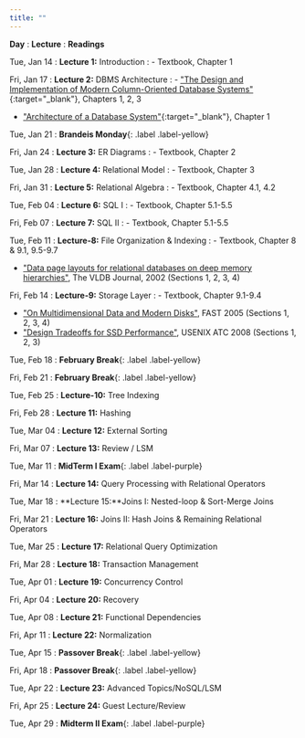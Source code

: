 ```yaml
---
title: ""
---
```


**Day**
: **Lecture**
    : **Readings**

Tue, Jan 14
: **Lecture 1:** Introduction
    : - Textbook, Chapter 1

Fri, Jan 17
: **Lecture 2:** DBMS Architecture
    : - ["The Design and Implementation of Modern Column-Oriented Database Systems"](https://stratos.seas.harvard.edu/files/stratos/files/columnstoresfntdbs.pdf){:target="_blank"}, Chapters 1, 2, 3
- ["Architecture of a Database System"](https://dsf.berkeley.edu/papers/fntdb07-architecture.pdf){:target="_blank"}, Chapter 1

Tue, Jan 21
: **Brandeis Monday**{: .label .label-yellow}

Fri, Jan 24
: **Lecture 3:** ER Diagrams
    : - Textbook, Chapter 2

Tue, Jan 28
: **Lecture 4:** Relational Model
    : - Textbook, Chapter 3

Fri, Jan 31
: **Lecture 5:** Relational Algebra
    : - Textbook, Chapter 4.1, 4.2

Tue, Feb 04
: **Lecture 6:** SQL I
    : - Textbook, Chapter 5.1-5.5
    
Fri, Feb 07
: **Lecture 7:** SQL II
    : - Textbook, Chapter 5.1-5.5

Tue, Feb 11
: **Lecture-8:** File Organization & Indexing
    : - Textbook, Chapter 8 & 9.1, 9.5-9.7
- ["Data page layouts for relational databases on deep memory hierarchies"](https://link.springer.com/article/10.1007%2Fs00778-002-0074-9), The VLDB Journal, 2002 (Sections 1, 2, 3, 4)

Fri, Feb 14
: **Lecture-9:** Storage Layer
    : - Textbook, Chapter 9.1-9.4
- ["On Multidimensional Data and Modern Disks"](https://www.usenix.org/legacy/events/fast05/tech/schlosser/schlosser.pdf), FAST 2005 (Sections 1, 2, 3, 4)
- ["Design Tradeoffs for SSD Performance"](https://www.usenix.org/legacy/events/usenix08/tech/full_papers/agrawal/agrawal_html/index.html), USENIX ATC 2008 (Sections 1, 2, 3)

Tue, Feb 18
: **February Break**{: .label .label-yellow}

Fri, Feb 21
: **February Break**{: .label .label-yellow}

Tue, Feb 25
: **Lecture-10:** Tree Indexing

Fri, Feb 28
: **Lecture 11:** Hashing

Tue, Mar 04
: **Lecture 12:** External Sorting

Fri, Mar 07
: **Lecture 13:** Review / LSM

Tue, Mar 11
: **MidTerm I Exam**{: .label .label-purple}

Fri, Mar 14
: **Lecture 14:** Query Processing with Relational Operators

Tue, Mar 18
: **Lecture 15:**Joins I: Nested-loop & Sort-Merge Joins

Fri, Mar 21
: **Lecture 16:** Joins II: Hash Joins & Remaining Relational Operators

Tue, Mar 25
: **Lecture 17:** Relational Query Optimization

Fri, Mar 28
: **Lecture 18:** Transaction Management

Tue, Apr 01
: **Lecture 19:** Concurrency Control

Fri, Apr 04
: **Lecture 20:** Recovery

Tue, Apr 08
: **Lecture 21:** Functional Dependencies

Fri, Apr 11
: **Lecture 22:** Normalization

Tue, Apr 15
: **Passover Break**{: .label .label-yellow}

Fri, Apr 18
: **Passover Break**{: .label .label-yellow}

Tue, Apr 22
: **Lecture 23:** Advanced Topics/NoSQL/LSM

Fri, Apr 25
: **Lecture 24:** Guest Lecture/Review

Tue, Apr 29
: **Midterm II Exam**{: .label .label-purple}
